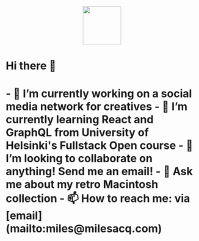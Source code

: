 
<div id="header" align="center">
  <img src="https://media.giphy.com/media/B6IBrYTyvo1UJOXF9u/giphy.gif" width="100"/>
</div>
<h1> Hi there 👋<h1>

<!--
**link5669/link5669** is a ✨ _special_ ✨ repository because its `README.md` (this file) appears on your GitHub profile.
--!>

- 🔭 I’m currently working on a social media network for creatives 
- 🌱 I’m currently learning React and GraphQL from University of Helsinki's Fullstack Open course
- 👯 I’m looking to collaborate on anything! Send me an email!
- 💬 Ask me about my retro Macintosh collection
- 📫 How to reach me: via [email](mailto:miles@milesacq.com) 
<!--
- 😄 Pronouns: ...
--!>
